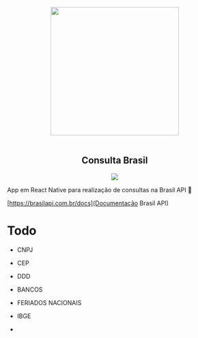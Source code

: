 <div align='center'>
    <img height="300px" width="300px" src='https://raw.githubusercontent.com/BrasilAPI/Logos/master/favicon.ico
'></img><br/><br/>
    <h2><b>Consulta Brasil</b></h2>
    <img src='https://img.shields.io/badge/React_Native-green'></img>
</div>

App em React Native para realização de consultas na Brasil API :rocket:

[https://brasilapi.com.br/docs](Documentação Brasil API)

# Todo

- CNPJ

- CEP 

- DDD

- BANCOS

- FERIADOS NACIONAIS

- IBGE
- 
